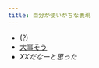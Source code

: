 ```yaml
---
title: 自分が使いがちな表現
---
```


* [(?)](%28%3F%29.md)
* [大事そう](%E5%A4%A7%E4%BA%8B%E3%81%9D%E3%81%86.md)
* *XXだなーと思った*
